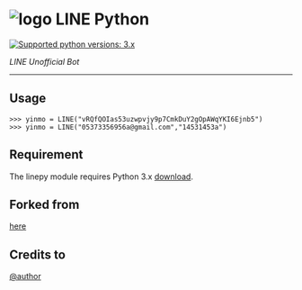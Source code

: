 
# ![logo](Cancel/LINE.png) LINE Python

 [![Supported python versions: 3.x](https://img.shields.io/badge/python-3.x-green.svg "Supported python versions: 3.x")](https://www.python.org/downloads/) 

*LINE Unofficial Bot* 

----

## Usage

```
>>> yinmo = LINE("vRQfQOIas53uzwpvjy9p7CmkDuY2gOpAWqYKI6Ejnb5")
>>> yinmo = LINE("05373356956a@gmail.com","14531453a")
```

## Requirement

The linepy module requires Python 3.x  [download](https://www.python.org/downloads/). 


## Forked from
[here](https://github.com/rootmelo92118/cancelbot)

## Credits to
[@author](https://line.me/ti/p/3eamxoks_T)
